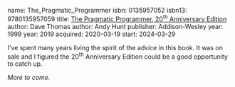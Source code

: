 name: The_Pragmatic_Programmer
isbn: 0135957052
isbn13: 9780135957059
title: [The Pragmatic Programmer, 20<sup>th</sup> Anniversary Edition](https://www.amazon.com/dp/0135957052)
author: Dave Thomas
author: Andy Hunt
publisher: Addison-Wesley
year: 1999
year: 2019
acquired: 2020-03-19
start: 2024-03-29

I've spent many years living the spirit of the advice in this book.  It was on
sale and I figured the 20<sup>th</sup> Anniversary Edition could be a good
opportunity to catch up.

_More to come._
